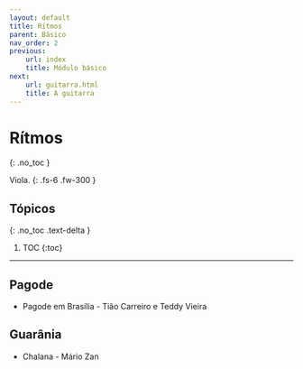 ```yaml
---
layout: default
title: Rítmos
parent: Básico
nav_order: 2
previous:
    url: index
    title: Módulo básico
next:
    url: guitarra.html
    title: A guitarra
---
```


# Rítmos
{: .no_toc }

Viola.
{: .fs-6 .fw-300 }

## Tópicos
{: .no_toc .text-delta }

1. TOC
{:toc}

---

## Pagode

- Pagode em Brasília - Tião Carreiro e Teddy Vieira

## Guarânia

- Chalana - Mário Zan